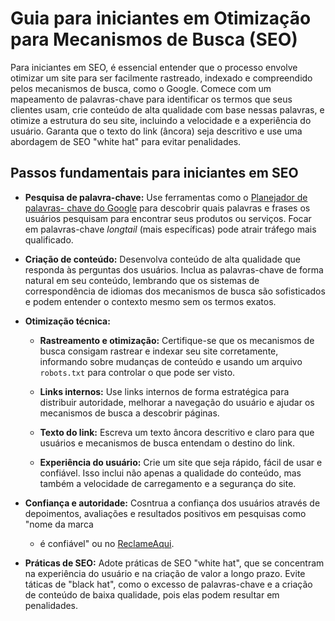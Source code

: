 # Guia para iniciantes em Otimização para Mecanismos de Busca (SEO)

Para iniciantes em SEO, é essencial entender que o processo envolve otimizar um site
para ser facilmente rastreado, indexado e compreendido pelos mecanismos de busca,
como o Google. Comece com um mapeamento de palavras-chave para identificar os
termos que seus clientes usam, crie conteúdo de alta qualidade com base nessas
palavras, e otimize a estrutura do seu site, incluindo a velocidade e a experiência do
usuário. Garanta que o texto do link (âncora) seja descritivo e use uma abordagem de
SEO "white hat" para evitar penalidades.

## Passos fundamentais para iniciantes em SEO

* **Pesquisa de palavra-chave:** Use ferramentas como o [Planejador de palavras-
  chave do Google](https://www.funnelkarma.com/what-is-seo/) para descobrir quais palavras e frases os usuários pesquisam para
  encontrar seus produtos ou serviços. Focar em palavras-chave *longtail* (mais
  específicas) pode atrair tráfego mais qualificado.

* **Criação de conteúdo:** Desenvolva conteúdo de alta qualidade que responda às
  perguntas dos usuários. Inclua as palavras-chave de forma natural em seu
  conteúdo, lembrando que os sistemas de correspondência de idiomas dos
  mecanismos de busca são sofisticados e podem entender o contexto mesmo sem os
  termos exatos.

* **Otimização técnica:**

  * **Rastreamento e otimização:** Certifique-se que os mecanismos de busca
    consigam rastrear e indexar seu site corretamente, informando sobre mudanças
    de conteúdo e usando um arquivo `robots.txt` para controlar o que pode ser
    visto.

  * **Links internos:** Use links internos de forma estratégica para distribuir
    autoridade, melhorar a navegação do usuário e ajudar os mecanismos de busca
    a descobrir páginas.

  * **Texto do link:** Escreva um texto âncora descritivo e claro para que usuários e
    mecanismos de busca entendam o destino do link.

  * **Experiência do usuário:** Crie um site que seja rápido, fácil de usar e confiável.
    Isso inclui não apenas a qualidade do conteúdo, mas também a velocidade de
    carregamento e a segurança do site.

* **Confiança e autoridade:** Cosntrua a confiança dos usuários através de
  depoimentos, avaliações e resultados positivos em pesquisas como "nome da marca
  + é confiável" ou no [ReclameAqui](https://www.conversion.com.br/blog/o-que-e-seo/).

* **Práticas de SEO:** Adote práticas de SEO "white hat", que se concentram na
  experiência do usuário e na criação de valor a longo prazo. Evite táticas de "black
  hat", como o excesso de palavras-chave e a criação de conteúdo de baixa
  qualidade, pois elas podem resultar em penalidades.
